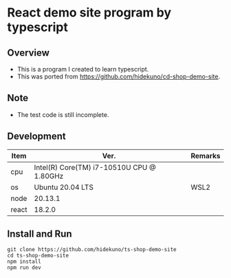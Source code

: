 React demo site program by typescript
=================
## Overview
- This is a program I created to learn typescript.
- This was ported from https://github.com/hidekuno/cd-shop-demo-site.

## Note
- The test code is still incomplete.

## Development
| Item   | Ver. |Remarks|
|--------|--------|--------|
| cpu     | Intel(R) Core(TM) i7-10510U CPU @ 1.80GHz ||
| os     | Ubuntu 20.04 LTS |WSL2|
| node    | 20.13.1||
| react   | 18.2.0||

## Install and Run
```
git clone https://github.com/hidekuno/ts-shop-demo-site
cd ts-shop-demo-site
npm install
npm run dev
```

